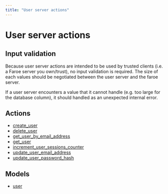 ```yaml
---
title: "User server actions"
---
```


# User server actions

## Input validation

Because user server actions are intended to be used by trusted clients (i.e. a Faroe server you own/trust), no input validation is required. The size of each values should be negotiated between the user server and the faroe server. 

If a user server encounters a value that it cannot handle (e.g. too large for the database column), it should handled as an unexpected internal error.

## Actions

-   [create_user](/references/user-server-actions/actions/create_user)
-   [delete_user](/references/user-server-actions/actions/delete_user)
-   [get_user_by_email_address](/references/user-server-actions/actions/get_user_by_email_address)
-   [get_user](/references/user-server-actions/actions/get_user)
-   [increment_user_sessions_counter](/references/user-server-actions/actions/increment_user_sessions_counter)
-   [update_user_email_address](/references/user-server-actions/actions/update_user_email_address)
-   [update_user_password_hash](/references/user-server-actions/actions/update_user_password_hash)

## Models

-   [user](/references/user-server-actions/models/user)
